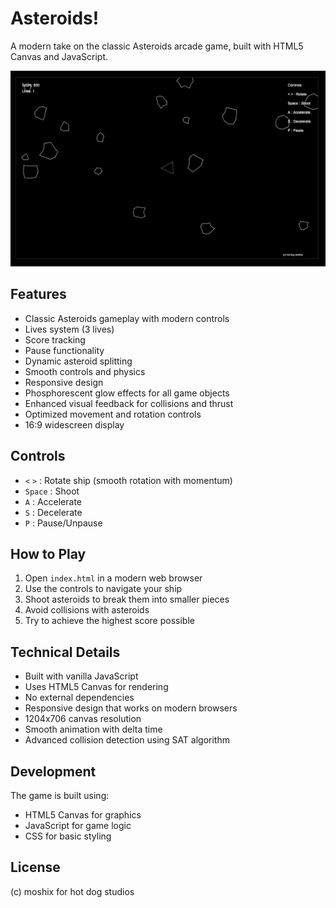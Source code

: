 # Asteroids!

A modern take on the classic Asteroids arcade game, built with HTML5 Canvas and JavaScript.

![Asteroids Game Screenshot](screenshot.png)

## Features

- Classic Asteroids gameplay with modern controls
- Lives system (3 lives)
- Score tracking
- Pause functionality
- Dynamic asteroid splitting
- Smooth controls and physics
- Responsive design
- Phosphorescent glow effects for all game objects
- Enhanced visual feedback for collisions and thrust
- Optimized movement and rotation controls
- 16:9 widescreen display

## Controls

- `<` `>` : Rotate ship (smooth rotation with momentum)
- `Space` : Shoot
- `A` : Accelerate
- `S` : Decelerate
- `P` : Pause/Unpause

## How to Play

1. Open `index.html` in a modern web browser
2. Use the controls to navigate your ship
3. Shoot asteroids to break them into smaller pieces
4. Avoid collisions with asteroids
5. Try to achieve the highest score possible

## Technical Details

- Built with vanilla JavaScript
- Uses HTML5 Canvas for rendering
- No external dependencies
- Responsive design that works on modern browsers
- 1204x706 canvas resolution
- Smooth animation with delta time
- Advanced collision detection using SAT algorithm

## Development

The game is built using:
- HTML5 Canvas for graphics
- JavaScript for game logic
- CSS for basic styling


## License

(c) moshix for hot dog studios 